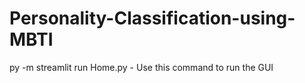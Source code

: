# Personality-Classification-using-MBTI
py -m streamlit run Home.py - Use this command to run the GUI

